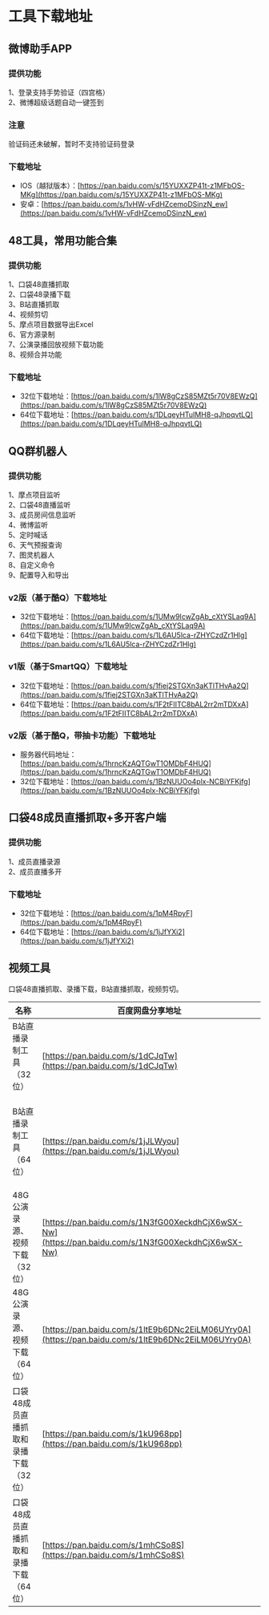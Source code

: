 # 工具下载地址

## 微博助手APP
### 提供功能
1、登录支持手势验证（四宫格）   
2、微博超级话题自动一键签到
### 注意
验证码还未破解，暂时不支持验证码登录
### 下载地址
* IOS（越狱版本）：[https://pan.baidu.com/s/15YUXXZP41t-z1MFbOS-MKg](https://pan.baidu.com/s/15YUXXZP41t-z1MFbOS-MKg)
* 安卓：[https://pan.baidu.com/s/1vHW-vFdHZcemoDSinzN_ew](https://pan.baidu.com/s/1vHW-vFdHZcemoDSinzN_ew)

## 48工具，常用功能合集
### 提供功能
1、口袋48直播抓取   
2、口袋48录播下载   
3、B站直播抓取   
4、视频剪切   
5、摩点项目数据导出Excel   
6、官方源录制   
7、公演录播回放视频下载功能   
8、视频合并功能
### 下载地址
* 32位下载地址：[https://pan.baidu.com/s/1lW8gCzS85MZt5r70V8EWzQ](https://pan.baidu.com/s/1lW8gCzS85MZt5r70V8EWzQ)
* 64位下载地址：[https://pan.baidu.com/s/1DLqeyHTuIMH8-qJhpqvtLQ](https://pan.baidu.com/s/1DLqeyHTuIMH8-qJhpqvtLQ)

## QQ群机器人
### 提供功能
1、摩点项目监听   
2、口袋48直播监听   
3、成员房间信息监听   
4、微博监听   
5、定时喊话   
6、天气预报查询   
7、图灵机器人   
8、自定义命令   
9、配置导入和导出
### v2版（基于酷Q）下载地址
* 32位下载地址：[https://pan.baidu.com/s/1UMw9IcwZgAb_cXtYSLaq9A](https://pan.baidu.com/s/1UMw9IcwZgAb_cXtYSLaq9A)
* 64位下载地址：[https://pan.baidu.com/s/1L6AU5lca-rZHYCzdZr1Hlg](https://pan.baidu.com/s/1L6AU5lca-rZHYCzdZr1Hlg)
### v1版（基于SmartQQ）下载地址
* 32位下载地址：[https://pan.baidu.com/s/1fiej2STGXn3aKTlTHvAa2Q](https://pan.baidu.com/s/1fiej2STGXn3aKTlTHvAa2Q)
* 64位下载地址：[https://pan.baidu.com/s/1F2tFIITC8bAL2rr2mTDXxA](https://pan.baidu.com/s/1F2tFIITC8bAL2rr2mTDXxA)
### v2版（基于酷Q，带抽卡功能）下载地址
* 服务器代码地址：[https://pan.baidu.com/s/1hrncKzAQTGwT1OMDbF4HUQ](https://pan.baidu.com/s/1hrncKzAQTGwT1OMDbF4HUQ)
* 32位下载地址：[https://pan.baidu.com/s/1BzNUUOo4plx-NCBiYFKjfg](https://pan.baidu.com/s/1BzNUUOo4plx-NCBiYFKjfg)

## 口袋48成员直播抓取+多开客户端
### 提供功能
1、成员直播录源   
2、成员直播多开
### 下载地址
* 32位下载地址：[https://pan.baidu.com/s/1pM4RpyF](https://pan.baidu.com/s/1pM4RpyF)
* 64位下载地址：[https://pan.baidu.com/s/1jJfYXi2](https://pan.baidu.com/s/1jJfYXi2)

## 视频工具
口袋48直播抓取、录播下载，B站直播抓取，视频剪切。

| 名称 | 百度网盘分享地址 |
| ---  | --- |
| B站直播录制工具（32位）               | [https://pan.baidu.com/s/1dCJqTw](https://pan.baidu.com/s/1dCJqTw) |
| B站直播录制工具（64位）               | [https://pan.baidu.com/s/1jJLWyou](https://pan.baidu.com/s/1jJLWyou) |
| 48G公演录源、视频下载（32位）         | [https://pan.baidu.com/s/1N3fG00XeckdhCjX6wSX-Nw](https://pan.baidu.com/s/1N3fG00XeckdhCjX6wSX-Nw) |
| 48G公演录源、视频下载（64位）         | [https://pan.baidu.com/s/1ltE9b6DNc2EiLM06UYry0A](https://pan.baidu.com/s/1ltE9b6DNc2EiLM06UYry0A) |
| 口袋48成员直播抓取和录播下载 （32位） | [https://pan.baidu.com/s/1kU968pp](https://pan.baidu.com/s/1kU968pp) |
| 口袋48成员直播抓取和录播下载 （64位） | [https://pan.baidu.com/s/1mhCSo8S](https://pan.baidu.com/s/1mhCSo8S) |
